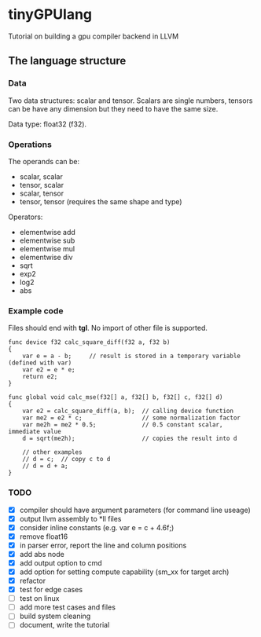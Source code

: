 # tinyGPUlang

Tutorial on building a gpu compiler backend in LLVM

## The language structure

### Data

Two data structures: scalar and tensor.
Scalars are single numbers, tensors can be have any dimension
but they need to have the same size.

Data type: float32 (f32).

### Operations

The operands can be:
* scalar, scalar
* tensor, scalar
* scalar, tensor
* tensor, tensor (requires the same shape and type)

Operators:
* elementwise add
* elementwise sub
* elementwise mul
* elementwise div
* sqrt
* exp2
* log2
* abs

### Example code

Files should end with **tgl**. No import of other file is supported.

```
func device f32 calc_square_diff(f32 a, f32 b)
{
    var e = a - b;     // result is stored in a temporary variable (defined with var)
    var e2 = e * e;
    return e2;   
}

func global void calc_mse(f32[] a, f32[] b, f32[] c, f32[] d)
{
    var e2 = calc_square_diff(a, b);  // calling device function
    var me2 = e2 * c;                 // some normalization factor
    var me2h = me2 * 0.5;             // 0.5 constant scalar, immediate value
    d = sqrt(me2h);                   // copies the result into d

    // other examples
    // d = c;  // copy c to d
    // d = d + a;
}
```

### TODO

- [x] compiler should have argument parameters (for command line useage)
- [x] output llvm assembly to *ll files
- [x] consider inline constants (e.g. var e = c + 4.6f;)
- [x] remove float16
- [x] in parser error, report the line and column positions
- [x] add abs node
- [x] add output option to cmd
- [x] add option for setting compute capability (sm_xx for target arch)
- [x] refactor
- [x] test for edge cases
- [ ] test on linux
- [ ] add more test cases and files
- [ ] build system cleaning
- [ ] document, write the tutorial
